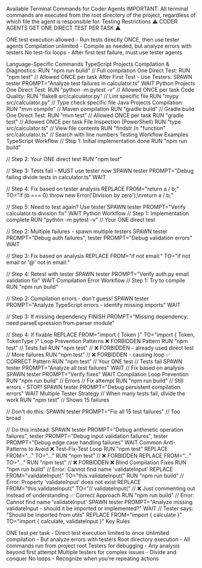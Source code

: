 Available Terminal Commands for Coder Agents
IMPORTANT: All terminal commands are executed from the root directory of the project, regardless of which file the agent is responsible for.
Testing Restrictions
⚠️ CODER AGENTS GET ONE DIRECT TEST PER TASK ⚠️

ONE test execution allowed - Run tests directly ONCE, then use tester agents
Compilation unlimited - Compile as needed, but analyze errors with testers
No test-fix loops - After first test failure, must use tester agents

Language-Specific Commands
TypeScript Projects
Compilation & Diagnostics:
RUN "npm run build"             // Full compilation
One Direct Test:
RUN "npm test"                  // Allowed ONCE per task
After First Test - Use Testers:
SPAWN tester PROMPT="Analyze test failures in calculator.ts"
WAIT
Python Projects
One Direct Test:
RUN "python -m pytest -v"       // Allowed ONCE per task
Code Quality:
RUN "flake8 src/calculator.py"  // Lint specific file
RUN "mypy src/calculator.py"    // Type check specific file
Java Projects
Compilation:
RUN "mvn compile"              // Maven compilation
RUN "gradle build"             // Gradle build
One Direct Test:
RUN "mvn test"                 // Allowed ONCE per task
RUN "gradle test"              // Allowed ONCE per task
File Inspection (PowerShell)
RUN "type src/calculator.ts"                    // View file contents
RUN "findstr /n \"function\" src/calculator.ts" // Search with line numbers
Testing Workflow Examples
TypeScript Workflow
// Step 1: Initial implementation done
RUN "npm run build"

// Step 2: Your ONE direct test
RUN "npm test"

// Step 3: Tests fail - MUST use tester now
SPAWN tester PROMPT="Debug failing divide tests in calculator.ts"
WAIT

// Step 4: Fix based on tester analysis
REPLACE FROM="return a / b;" TO="if (b === 0) throw new Error('Division by zero');\nreturn a / b;"

// Step 5: Need to test again? Use tester
SPAWN tester PROMPT="Verify calculator.ts division fix"
WAIT
Python Workflow
// Step 1: Implementation complete
RUN "python -m pytest -v"  // Your ONE direct test

// Step 2: Multiple failures - spawn multiple testers
SPAWN tester PROMPT="Debug auth failures", tester PROMPT="Debug validation errors"
WAIT

// Step 3: Fix based on analysis
REPLACE FROM="if not email:" TO="if not email or '@' not in email:"

// Step 4: Retest with tester
SPAWN tester PROMPT="Verify auth.py email validation fix"
WAIT
Compilation Error Workflow
// Step 1: Try to compile
RUN "npm run build"

// Step 2: Compilation errors - don't guess!
SPAWN tester PROMPT="Analyze TypeScript errors - identify missing imports"
WAIT

// Step 3: If missing dependency
FINISH PROMPT="Missing dependency: need parseExpression from parser module"

// Step 4: If fixable
REPLACE FROM="import { Token }" TO="import { Token, TokenType }"
Loop Prevention Patterns
❌ FORBIDDEN Pattern
RUN "npm test"
// Tests fail
RUN "npm test"  // ❌ FORBIDDEN - already used direct test
// More failures
RUN "npm test"  // ❌ FORBIDDEN - causing loop
✅ CORRECT Pattern
RUN "npm test"  // Your ONE test
// Tests fail
SPAWN tester PROMPT="Analyze all test failures"
WAIT
// Fix based on analysis
SPAWN tester PROMPT="Verify fixes"
WAIT
Compilation Loop Prevention
RUN "npm run build"
// Errors
// Fix attempt
RUN "npm run build"
// Still errors - STOP!
SPAWN tester PROMPT="Debug persistent compilation errors"
WAIT
Multiple Tester Strategy
// When many tests fail, divide the work
RUN "npm test"  // Shows 15 failures

// Don't do this:
SPAWN tester PROMPT="Fix all 15 test failures"  // Too broad

// Do this instead:
SPAWN tester PROMPT="Debug arithmetic operation failures", tester PROMPT="Debug input validation failures", tester PROMPT="Debug edge case handling failures"
WAIT
Common Anti-Patterns to Avoid
❌ Test-Fix-Test Loop
RUN "npm test"
REPLACE FROM="..." TO="..."
RUN "npm test"  // ❌ FORBIDDEN
REPLACE FROM="..." TO="..."
RUN "npm test"  // ❌ FORBIDDEN
❌ Blind Compilation Fixes
RUN "npm run build"
// Error: Cannot find name 'validateInput'
REPLACE FROM="validateInput(" TO="this.validateInput("
RUN "npm run build"
// Error: Property 'validateInput' does not exist
REPLACE FROM="this.validateInput(" TO="// validateInput("
// ❌ Just commenting out instead of understanding
✅ Correct Approach
RUN "npm run build"
// Error: Cannot find name 'validateInput'
SPAWN tester PROMPT="Analyze missing validateInput - should it be imported or implemented?"
WAIT
// Tester says: "Should be imported from utils"
REPLACE FROM="import { calculate }" TO="import { calculate, validateInput }"
Key Rules

ONE test per task - Direct test execution limited to once
Unlimited compilation - But analyze errors with testers
Root directory execution - All commands run from project root
Testers for debugging - Any analysis beyond first attempt
Multiple testers for complex issues - Divide and conquer
No loops - Recognize when you're repeating actions